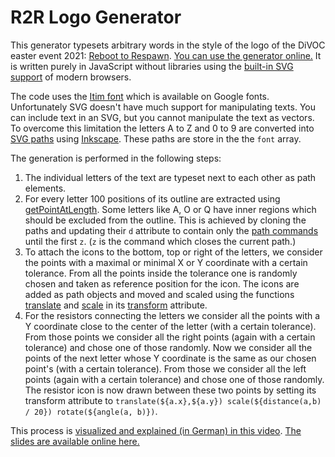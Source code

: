 # R2R Logo Generator

This generator typesets arbitrary words in the style of the logo of the DiVOC easter event 2021: [Reboot to Respawn](https://di.c3voc.de/r2r:start). [You can use the generator online.](https://malteschmitz.github.io/r2r/) It is written purely in JavaScript without libraries using the [built-in SVG support](https://developer.mozilla.org/en-US/docs/Web/API/SVGElement) of modern browsers.

The code uses the [Itim font](https://fonts.google.com/specimen/Itim) which is available on Google fonts. Unfortunately SVG doesn't have much support for manipulating texts. You can include text in an SVG, but you cannot manipulate the text as vectors. To overcome this limitation the letters A to Z and 0 to 9 are converted into [SVG paths](https://developer.mozilla.org/en-US/docs/Web/SVG/Tutorial/Paths) using [Inkscape](https://inkscape.org). These paths are store in the the `font` array.

The generation is performed in the following steps:

1. The individual letters of the text are typeset next to each other as path elements.
1. For every letter 100 positions of its outline are extracted using [getPointAtLength](https://developer.mozilla.org/en-US/docs/Web/API/SVGGeometryElement/getPointAtLength). Some letters like A, O or Q have inner regions which should be excluded from the outline. This is achieved by cloning the paths and updating their `d` attribute to contain only the [path commands](https://developer.mozilla.org/en-US/docs/Web/SVG/Attribute/d#path_commands) until the first `z`. (`z` is the command which closes the current path.)
1. To attach the icons to the bottom, top or right of the letters, we consider the points with a maximal or minimal X or Y coordinate with a certain tolerance. From all the points inside the tolerance one is randomly chosen and taken as reference position for the icon. The icons are added as path objects and moved and scaled using the functions [translate](https://developer.mozilla.org/en-US/docs/Web/SVG/Attribute/transform#translate) and [scale](https://developer.mozilla.org/en-US/docs/Web/SVG/Attribute/transform#scale) in its [transform](https://developer.mozilla.org/en-US/docs/Web/SVG/Attribute/transform) attribute.
1. For the resistors connecting the letters we consider all the points with a Y coordinate close to the center of the letter (with a certain tolerance). From those points we consider all the right points (again with a certain tolerance) and chose one of those randomly. Now we consider all the points of the next letter whose Y coordinate is the same as our chosen point's (with a certain tolerance). From those we consider all the left points (again with a certain tolerance) and chose one of those randomly. The resistor icon is now drawn between these two points by setting its transform attribute to `translate(${a.x},${a.y}) scale(${distance(a,b) / 20}) rotate(${angle(a, b)})`.

This process is [visualized and explained (in German) in this video](https://archive.org/details/2021-02-24-5min-einen-logo-generator-fuer-divoc-reboot-to-respawn). [The slides are available online here.](https://malteschmitz.github.io/r2r-logo-talk/)
